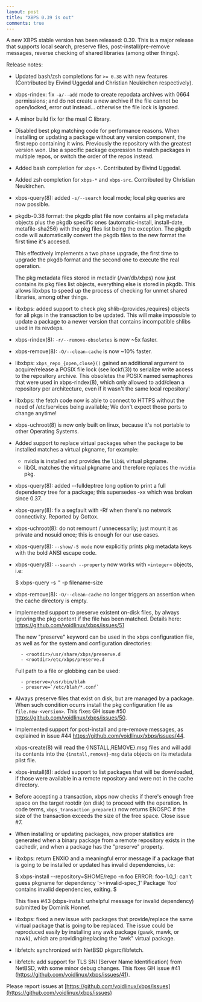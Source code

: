 ```yaml
---
layout: post
title: "XBPS 0.39 is out"
comments: true
---
```


A new XBPS stable version has been released: 0.39. This is a major release
that supports local search, preserve files, post-install/pre-remove messages,
reverse checking of shared libraries (among other things).

Release notes:

- Updated bash/zsh completions for `>= 0.38` with new features (Contributed by
Eivind Uggedal and Christian Neukirchen respectively).

- xbps-rindex: fix `-a/--add` mode to create repodata archives with 0664 permissions;
and do not create a new archive if the file cannot be open/locked, error out
instead... otherwise the file lock is ignored.

- A minor build fix for the musl C library.

- Disabled best pkg matching code for performance reasons. When installing
or updating a package without any version component, the first repo containing
it wins. Previously the repository with the greatest version won. Use a specific
package expression to match packages in multiple repos, or switch the order
of the repos instead.

- Added bash completion for `xbps-*`. Contributed by Eivind Uggedal.

- Added zsh completion for `xbps-*` and `xbps-src`. Contributed by Christian Neukirchen.

- xbps-query(8): added `-s/--search` local mode; local pkg queries are now possible.

- pkgdb-0.38 format: the pkgdb plist file now contains all pkg metadata objects
plus the pkgdb specific ones (automatic-install, install-date, metafile-sha256)
with the pkg files list being the exception. The pkgdb code will automatically
convert the pkgdb files to the new format the first time it's accesed.

    This effectively implements a two phase upgrade, the first time to upgrade the
pkgdb format and the second one to execute the real operation.

    The pkg metadata files stored in metadir (/var/db/xbps) now just contains its
pkg files list objects, everything else is stored in pkgdb. This allows libxbps
to speed up the process of checking for unmet shared libraries, among other things.

- libxbps: added support to check pkg shlib-{provides,requires} objects for
all pkgs in the transaction to be updated. This will make impossible to update a
package to a newer version that contains incompatible shlibs used in its revdeps.

- xbps-rindex(8): `-r/--remove-obsoletes` is now ~5x faster.

- xbps-remove(8): `-O/--clean-cache` is now ~10% faster.

- libxbps: `xbps_repo_{open,close}()` gained an additional argument to acquire/release
a POSIX file lock (see lockf(3)) to serialize write access to the repository
archive. This obsoletes the POSIX named semaphores that were used in xbps-rindex(8),
which only allowed to add/clean a repository per architecture, even if it
wasn't the same local repository!

- libxbps: the fetch code now is able to connect to HTTPS without the need of
/etc/services being available; We don't expect those ports to change anytime!

- xbps-uchroot(8) is now only built on linux, because it's not portable to other
Operating Systems.

- Added support to replace virtual packages when the package to be installed
 matches a virtual pkgname, for example:

	- nvidia is installed and provides the `libGL` virtual pkgname.
	- libGL matches the virtual pkgname and therefore replaces the `nvidia` pkg.

- xbps-query(8): added --fulldeptree long option to print a full dependency
tree for a package; this supersedes -xx which was broken since 0.37.

- xbps-query(8): fix a segfault with -Rf when there's no network connectivity.
Reported by Gottox.

- xbps-uchroot(8): do not remount / unnecessarily; just mount it as private
and nosuid once; this is enough for our use cases.

- xbps-query(8): `--show/-S mode` now explicitly prints pkg metadata keys
with the bold ANSI escape code.

- xbps-query(8): `--search --property` now works with `<integer>` objects, i.e:

	$ xbps-query -s '' -p filename-size

- xbps-remove(8): `-O/--clean-cache` no longer triggers an assertion when the
cache directory is empty.

- Implemented support to preserve existent on-disk files, by always ignoring
the pkg content if the file has been matched. Details here:
https://github.com/voidlinux/xbps/issues/51

    The new "preserve" keyword can be used in the xbps configuration file, as well
as for the system and configuration directories:

		- <rootdir>/usr/share/xbps/preserve.d
		- <rootdir>/etc/xbps/preserve.d

    Full path to a file or globbing can be used:

		- preserve=/usr/bin/blah
		- preserve=`/etc/blah/*.conf`

- Always preserve files that exist on disk, but are managed by a package.
When such condition ocurrs install the pkg configuration file as `file.new-<version>`.
This fixes GH issue #50 https://github.com/voidlinux/xbps/issues/50.

- Implemented support for post-install and pre-remove messages, as explained
in issue #44 https://github.com/voidlinux/xbps/issues/44.

  xbps-create(8) will read the {INSTALL,REMOVE}.msg files and will add its contents
into the `{install,remove}-msg` data objects on its metadata plist file.

- xbps-install(8): added support to list packages that will be downloaded, if those
were available in a remote repository and were not in the cache directory.

- Before accepting a transaction, xbps now checks if there's enough free space
on the target rootdir (on disk) to proceed with the operation. In code terms,
`xbps_transaction_prepare()` now returns ENOSPC if the size of the transaction
exceeds the size of the free space. Close issue #7.

- When installing or updating packages, now proper statistics are generated
when a binary package from a remote repository exists in the cachedir,
and when a package has the "preserve" property.

- libxbps: return ENXIO and a meaningful error message if a package that is
going to be installed or updated has invalid dependencies, i.e:

	$ xbps-install --repository=$HOME/repo -n foo
	ERROR: foo-1.0_1: can't guess pkgname for dependency '>=invalid-spec_1'
	Package `foo' contains invalid dependencies, exiting.
	$

    This fixes #43 (xbps-install: unhelpful message for invalid dependency)
submitted by Dominik Honnef.

- libxbps: fixed a new issue with packages that provide/replace the
same virtual package that is going to be replaced. The issue could be
reproduced easily by installing any awk package (gawk, mawk, or nawk),
which are providing/replacing the "awk" virtual package.

- libfetch: synchronized with NetBSD pkgsrc/libfetch.

- libfetch: add support for TLS SNI (Server Name Identification) from NetBSD, with
some minor debug changes. This fixes GH issue #41 (https://github.com/voidlinux/xbps/issues/41).

Please report issues at
[https://github.com/voidlinux/xbps/issues](https://github.com/voidlinux/xbps/issues)
